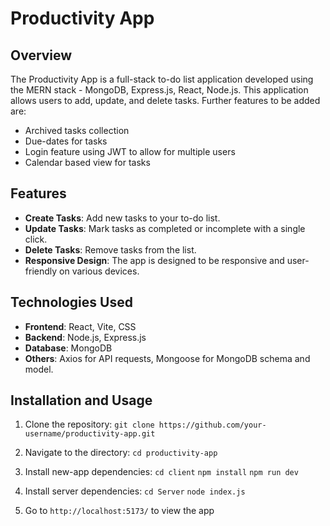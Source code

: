 # Productivity App

## Overview
The Productivity App is a full-stack to-do list application developed using the MERN stack - MongoDB, Express.js, React, Node.js.
This application allows users to add, update, and delete tasks. Further features to be added are:
- Archived tasks collection
- Due-dates for tasks
- Login feature using JWT to allow for multiple users
- Calendar based view for tasks

## Features
- **Create Tasks**: Add new tasks to your to-do list.
- **Update Tasks**: Mark tasks as completed or incomplete with a single click.
- **Delete Tasks**: Remove tasks from the list.
- **Responsive Design**: The app is designed to be responsive and user-friendly on various devices.

## Technologies Used
- **Frontend**: React, Vite, CSS
- **Backend**: Node.js, Express.js
- **Database**: MongoDB
- **Others**: Axios for API requests, Mongoose for MongoDB schema and model.

## Installation and Usage
1. Clone the repository:
   `git clone https://github.com/your-username/productivity-app.git`

2. Navigate to the directory:
  `cd productivity-app`

3. Install new-app dependencies:
  `cd client`
  `npm install`
  `npm run dev`

4. Install server dependencies:
  `cd Server`
  `node index.js`

5. Go to `http://localhost:5173/` to view the app
